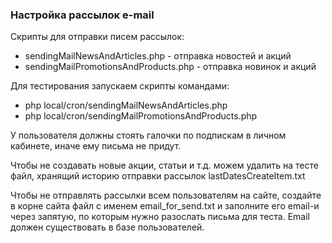 ### Настройка рассылок e-mail ###
Скрипты для отправки писем рассылок:
 - sendingMailNewsAndArticles.php - отправка новостей и акций
 - sendingMailPromotionsAndProducts.php - отправка новинок и акций

Для тестирования запускаем скрипты командами:
 - php local/cron/sendingMailNewsAndArticles.php
 - php local/cron/sendingMailPromotionsAndProducts.php

У пользователя должны стоять галочки по подпискам в личном кабинете, иначе ему письма не придут.

Чтобы не создавать новые акции, статьи и т.д. можем удалить на тесте файл, хранящий историю 
отправки рассылок lastDatesCreateItem.txt

Чтобы не отправлять рассылки всем пользователям на сайте, создайте в корне сайта файл с именем email_for_send.txt 
и заполните его email-и через запятую, по которым нужно разослать письма для теста. Email должен существовать в базе пользователей.
